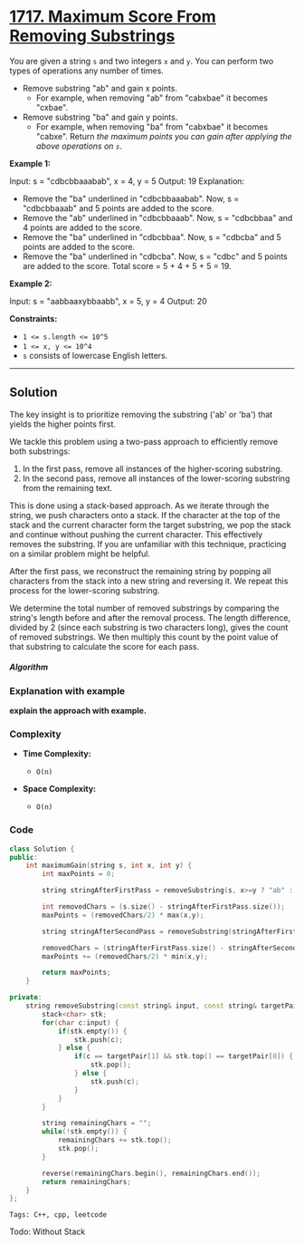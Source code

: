 
# [1717. Maximum Score From Removing Substrings](https://leetcode.com/problems/maximum-score-from-removing-substrings/description)

You are given a string `s` and two integers `x` and `y`. You can perform two types of operations any number of times.

- Remove substring "ab" and gain x points.
  - For example, when removing "ab" from "cabxbae" it becomes "cxbae".
- Remove substring "ba" and gain y points.
  - For example, when removing "ba" from "cabxbae" it becomes "cabxe".
Return *the maximum points you can gain after applying the above operations on `s`*.

**Example 1:**

  Input: s = "cdbcbbaaabab", x = 4, y = 5
  Output: 19
  Explanation:
  - Remove the "ba" underlined in "cdbcbbaaabab". Now, s = "cdbcbbaaab" and 5 points are added to the score.
  - Remove the "ab" underlined in "cdbcbbaaab". Now, s = "cdbcbbaa" and 4 points are added to the score.
  - Remove the "ba" underlined in "cdbcbbaa". Now, s = "cdbcba" and 5 points are added to the score.
  - Remove the "ba" underlined in "cdbcba". Now, s = "cdbc" and 5 points are added to the score.
  Total score = 5 + 4 + 5 + 5 = 19.

**Example 2:**

  Input: s = "aabbaaxybbaabb", x = 5, y = 4
  Output: 20
 
**Constraints:**

- `1 <= s.length <= 10^5`
- `1 <= x, y <= 10^4`
- `s` consists of lowercase English letters.

---

## Solution

The key insight is to prioritize removing the substring ('ab' or 'ba') that yields the higher points first.

We tackle this problem using a two-pass approach to efficiently remove both substrings:

1. In the first pass, remove all instances of the higher-scoring substring.
2. In the second pass, remove all instances of the lower-scoring substring from the remaining text.

This is done using a stack-based approach. As we iterate through the string, we push characters onto a stack. If the character at the top of the stack 
and the current character form the target substring, we pop the stack and continue without pushing the current character. This effectively removes the substring.
If you are unfamiliar with this technique, practicing on a similar problem might be helpful.

After the first pass, we reconstruct the remaining string by popping all characters from the stack into a new string and reversing it.
We repeat this process for the lower-scoring substring.

We determine the total number of removed substrings by comparing the string's length before and after the removal process.
The length difference, divided by 2 (since each substring is two characters long), gives the count of removed substrings. 
We then multiply this count by the point value of that substring to calculate the score for each pass.

##### Algorithm

### Explanation with example

**explain the approach with example.**

### Complexity

- **Time Complexity:**

    - `O(n)`

- **Space Complexity:**

    - `O(n)`

### Code

```cpp
class Solution {
public:
    int maximumGain(string s, int x, int y) {
        int maxPoints = 0;

        string stringAfterFirstPass = removeSubstring(s, x>=y ? "ab" : "ba");

        int removedChars = (s.size() - stringAfterFirstPass.size());
        maxPoints = (removedChars/2) * max(x,y);

        string stringAfterSecondPass = removeSubstring(stringAfterFirstPass, x<y ? "ab" : "ba");

        removedChars = (stringAfterFirstPass.size() - stringAfterSecondPass.size());
        maxPoints += (removedChars/2) * min(x,y);

        return maxPoints;
    }

private:
    string removeSubstring(const string& input, const string& targetPair) {
        stack<char> stk;
        for(char c:input) {
            if(stk.empty()) {
                stk.push(c);
            } else {
                if(c == targetPair[1] && stk.top() == targetPair[0]) {
                    stk.pop();
                } else {
                    stk.push(c);
                }
            }
        }

        string remainingChars = "";
        while(!stk.empty()) {
            remainingChars += stk.top();
            stk.pop();
        }

        reverse(remainingChars.begin(), remainingChars.end());
        return remainingChars;
    }
};
```


    Tags: C++, cpp, leetcode

Todo: Without Stack
